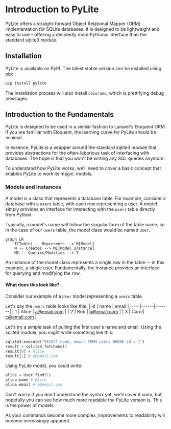 # Introduction to PyLite
PyLite offers a straight-forward Object Relational Mapper (ORM) implementation for SQLite databases. It is designed to be lightweight and easy to use – offering a decidedly more Pythonic interface than the standard sqlite3 module.

## Installation
PyLite is available on PyPI. The latest stable version can be installed using pip:

```bash
pip install pylite
```

The installation process will also install `colorama`, which is prettifying debug messages.

## Introduction to the Fundamentals
PyLite is designed to be used in a similar fashion to Laravel's Eloquent ORM. If you are familiar with Eloquent, the learning curve 
for PyLite should be minimal.

In essence, PyLite is a wrapper around the standard sqlite3 module that provides abstractions for the often-laborious task of interfacing with databases. The hope is that you won't be writing any SQL queries anymore.

To understand how PyLite works, we'll need to cover a basic concept that enables PyLite to work its magic: models.

### Models and Instances
A model is a class that represents a database table. For example, consider a database with a `users` table, with each row representing a user. A model simply provides an interface for interacting with the `users` table directly from Python.

Typically, a model's name will follow the singular form of the table name, so in the case of our `users` table, the model class would be named `User`. 

```mermaid
graph LR
    T[Table] -- Represents --> M[Model]
    M -- Creates --> MI[Model Instance]
    MI -- Queries/Modifies --> T
```

An instance of the model class represents a single row in the table -- in this example, a single user. Fundamentally, the instance provides an interface for querying and modifying the row.

#### What does this look like?
Consider our example of a `User` model representing a `users` table.

Let's say the `users` table looks like this:
| id | name | email |
|----|------|-------|
| 1  | Alice | a@email.com |
| 2  | Bob  | b@email.com |
| 3  | Carol| c@email.com |

Let's try a simple task of pulling the first user's name and email. Using the sqlite3 module, you might write something like this:
```python
sqlite3.execute("SELECT name, email FROM users WHERE id = 1")
result = sqlite3.fetchone()
result[0] # Alice
result[1] # a@email.com
```

Using PyLite model, you could write:
```python
alice = User.find(1)
alice.name # Alice
alice.email # a@email.com
```
Don't worry if you don't understand the syntax yet, we'll cover it soon, but hopefully you can see how much more readable the PyLite version is. This is the power of models.

As your commands become more complex, improvements to readability will become increasingly apparent.


